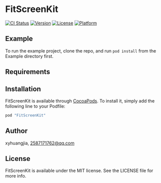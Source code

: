 # FitScreenKit

[![CI Status](http://img.shields.io/travis/xyhuangjia/FitScreenKit.svg?style=flat)](https://travis-ci.org/xyhuangjia/FitScreenKit)
[![Version](https://img.shields.io/cocoapods/v/FitScreenKit.svg?style=flat)](http://cocoapods.org/pods/FitScreenKit)
[![License](https://img.shields.io/cocoapods/l/FitScreenKit.svg?style=flat)](http://cocoapods.org/pods/FitScreenKit)
[![Platform](https://img.shields.io/cocoapods/p/FitScreenKit.svg?style=flat)](http://cocoapods.org/pods/FitScreenKit)

## Example

To run the example project, clone the repo, and run `pod install` from the Example directory first.

## Requirements

## Installation

FitScreenKit is available through [CocoaPods](http://cocoapods.org). To install
it, simply add the following line to your Podfile:

```ruby
pod "FitScreenKit"
```

## Author

xyhuangjia, 2587171762@qq.com

## License

FitScreenKit is available under the MIT license. See the LICENSE file for more info.
